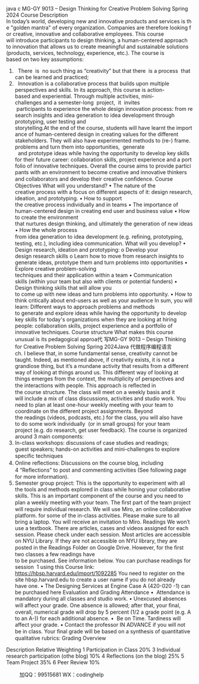 java c
MG-GY 9013 – Design Thinking for Creative Problem Solving 
Spring 2024
Course Description In today’s world, developing new and innovative products and services is the "golden mantra" of every organization. Companies are therefore looking for creative, innovative and collaborative employees. This course will introduce participants to design thinking, a human-centered approach to innovation that allows us to create meaningful and sustainable solutions (products, services, technology, experience, etc.).
The course is based on two key assumptions:
1.   There  is  no such  thing as “creativity” but that there  is a process  that can be learned and practiced; 
2.   Innovation is a collaborative process that builds upon multiple perspectives and skills. In its approach, this course is action-based and experiential. Through multiple activities, mini-challenges and a semester-long  project,  it  invites  participants to experience the whole design innovation process: from research insights and idea generation to idea development through prototyping, user testing and storytelling.At the end of the course, students will have learnt the importance of human-centered design in creating values for the different stakeholders. They will also have experimented methods to (re-) frame. problems and turn them into opportunities,  generate   and prototype ideas while having the opportunity to develop key skills for their future career: collaboration skills, project experience and a portfolio of innovative techniques. Overall the course aims to provide participants with an environment to become creative and innovative thinkers and collaborators and develop their creative conﬁdence.
Course Objectives 
What will you understand? 
• The nature of the creative process with a focus on different aspects of it: design research, ideation, and prototyping.
• How to support the creative process individually and in teams
• The importance of human-centered design in creating end user and business value
• How to create the environment that nurtures design thinking, and ultimately the generation of new ideas
• How the whole process from idea generation to idea development (e.g. reﬁning, prototyping, testing, etc.), including idea communication.
What will you develop? 
• Design research, ideation and prototyping:
o Develop your design research skills
o Learn how to move from research insights to generate ideas, prototype them and turn problems into opportunities
• Explore creative problem-solving techniques and their application within a team
• Communication skills (within your team but also with clients or potential funders)
• Design thinking skills that will allow you to come up with new ideas and turn problems into opportunity.
• How to think critically about end-users as well as your audience
In sum, you will learn: 
Different ways to approach problems and methods to generate and explore ideas while having the opportunity to develop key skills for today's organizations when they are looking at hiring people: collaboration skills, project experience and a portfolio of innovative techniques.
Course structure 
What makes this course unusual is its pedagogical approa代 写MG-GY 9013 – Design Thinking for Creative Problem Solving Spring 2024Java
代做程序编程语言ch. I believe that, in some fundamental sense, creativity cannot be taught. Indeed, as mentioned above, if creativity exists, it is not a grandiose thing, but it’s a mundane activity that results from a different way of looking at things around us. This different way of looking at things emerges from the context, the multiplicity of perspectives and the interactions with people. This approach is reﬂected in the course structure. 
The class will meet on a weekly basis and it will include a mix of class discussions, activities and studio work. You need to plan at least one-hour weekly meeting with your team to coordinate on the different project assignments. Beyond the readings (videos, podcasts, etc.) for the class, you will also have to do some work individually  (or in small groups) for your team project (e.g. do research, get user feedback). 
The course is organized around 3 main components: 
1. In-class workshops: discussions of case studies and readings; guest speakers; hands-on activities and mini-challenges to explore speciﬁc techniques
2. Online reﬂections: Discussions on the course blog, including 4 “Reﬂections” to post and commenting activities (See following page for more information).
3. Semester group project: 
This is the opportunity to experiment with all the tools and methods explored in class while honing your collaborative skills. This is an important component of the course and you need to plan a weekly meeting with your team. The ﬁrst part of the team project will require individual research.
We will use Miro, an online collaborative platform. for some of the in-class activities. Please make sure to all bring a laptop. You will receive an invitation to Miro. 
Readings We won’t use a textbook. There are articles, cases and videos assigned for each session. Please check under each session.
Most articles are accessible on NYU Library. If they are not accessible on NYU library, they are posted in the Readings Folder on Google Drive.
However, for the ﬁrst two classes a few readings have to be purchased. See information below.
You can purchase readings for session  1 using this Course link:
https://hbsp.harvard.edu/import/1092285 
You need to register on the site hbsp.harvard.edu to create a user name if you do not already have one.
• The Designing Services at Engine Case A (420-020 -1) can be purchased here 
Evaluation and Grading Attendance 
•  Attendance is mandatory during all classes and studio work. 
• Unexcused absences will affect your grade. One absence is allowed; after that, your ﬁnal, overall, numerical grade will drop by 5 percent (1/2 a grade point (e.g. A to an A-)) for each additional absence.
•  Be on Time. Tardiness will affect your grade.
• Contact the professor IN ADVANCE if you will not be in class.
Your ﬁnal grade will be based on a synthesis of quantitative  qualitative rubrics: 
Grading Overview 

Description 
Relative Weighting 
1 
Participation in Class 
20% 
3 
Individual research participation (othe blog) 
10% 
4 
Reflections (on the blog) 
25% 
5 
Team Project 
35% 
6 
Peer Review 
10% 





         
加QQ：99515681  WX：codinghelp
